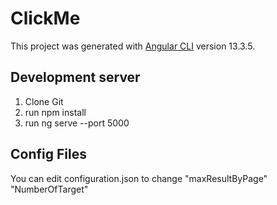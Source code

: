 # ClickMe

This project was generated with [Angular CLI](https://github.com/angular/angular-cli) version 13.3.5.

## Development server

1. Clone Git
2. run npm install
3. run ng serve --port 5000 

## Config Files

You can edit configuration.json to change
    "maxResultByPage" 
    "NumberOfTarget"